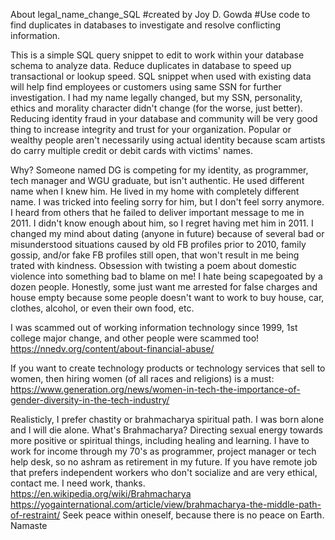 About legal_name_change_SQL
#created by Joy D. Gowda
#Use code to find duplicates in databases to investigate and resolve conflicting information.

This is a simple SQL query snippet to edit to work within your database schema to analyze data.
Reduce duplicates in database to speed up transactional or lookup speed.
SQL snippet when used with existing data will help find employees or customers using same SSN for further investigation.
I had my name legally changed, but my SSN, personality, ethics and morality character didn't change (for the worse, just better).
Reducing identity fraud in your database and community will be very good thing to increase integrity and trust for your organization.
Popular or wealthy people aren't necessarily using actual identity because scam artists do carry multiple credit or debit cards with victims' names.

Why? Someone named DG is competing for my identity, as programmer, tech manager and WGU graduate, but isn't authentic. He used different name when I knew him. He lived in my home with completely different name. I was tricked into feeling sorry for him, but I don't feel sorry anymore. I heard from others that he failed to deliver important message to me in 2011. I didn't know enough about him, so I regret having met him in 2011. I changed my mind about dating (anyone in future) because of several bad or misunderstood situations caused by old FB profiles prior to 2010, family gossip, and/or fake FB profiles still open, that won't result in me being trated with kindness. Obsession with twisting a poem about domestic violence into something bad to blame on me! I hate being scapegoated by a dozen people. Honestly, some just want me arrested for false charges and house empty because some people doesn't want to work to buy house, car, clothes, alcohol, or even their own food, etc. 

I was scammed out of working information technology since 1999, 1st college major change, and other people were scammed too!
https://nnedv.org/content/about-financial-abuse/

If you want to create technology products or technology services that sell to women, then hiring women (of all races and religions) is a must:
https://www.generation.org/news/women-in-tech-the-importance-of-gender-diversity-in-the-tech-industry/

Realisticly, I prefer chastity or brahmacharya spiritual path. 
I was born alone and I will die alone. 
What's Brahmacharya? 
Directing sexual energy towards more positive or spiritual things, including healing and learning. 
I have to work for income through my 70's as programmer, project manager or tech help desk, so no ashram as retirement in my future. 
If you have remote job that prefers independent workers who don't socialize and are very ethical, contact me. I need work, thanks.
https://en.wikipedia.org/wiki/Brahmacharya
https://yogainternational.com/article/view/brahmacharya-the-middle-path-of-restraint/
Seek peace within oneself, because there is no peace on Earth.
Namaste
